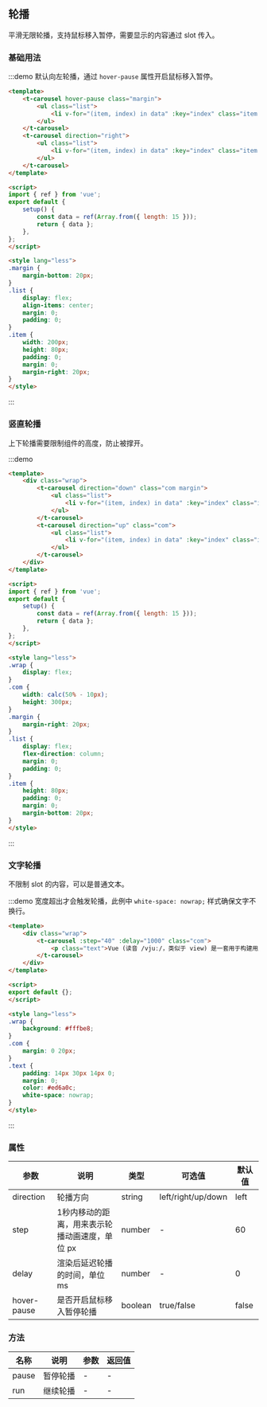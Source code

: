 ## 轮播

平滑无限轮播，支持鼠标移入暂停，需要显示的内容通过 slot 传入。

### 基础用法

:::demo 默认向左轮播，通过 `hover-pause` 属性开启鼠标移入暂停。
```html
<template>
    <t-carousel hover-pause class="margin">
        <ul class="list">
            <li v-for="(item, index) in data" :key="index" class="item center color-blue bg-blue">{{ index + 1 }}      </li>
        </ul>
    </t-carousel>
    <t-carousel direction="right">
        <ul class="list">
            <li v-for="(item, index) in data" :key="index" class="item center color-blue bg-blue">{{ index + 1 }}      </li>
        </ul>
    </t-carousel>
</template>

<script>
import { ref } from 'vue';
export default {
    setup() {
        const data = ref(Array.from({ length: 15 }));
        return { data };
    },
};
</script>

<style lang="less">
.margin {
    margin-bottom: 20px;
}
.list {
    display: flex;
    align-items: center;
    margin: 0;
    padding: 0;
}
.item {
    width: 200px;
    height: 80px;
    padding: 0;
    margin: 0;
    margin-right: 20px;
}
</style>
```
:::

### 竖直轮播

上下轮播需要限制组件的高度，防止被撑开。

:::demo

```html
<template>
    <div class="wrap">
        <t-carousel direction="down" class="com margin">
            <ul class="list">
                <li v-for="(item, index) in data" :key="index" class="item center bg-blue color-blue">{{ index + 1 }}</li>
            </ul>
        </t-carousel>
        <t-carousel direction="up" class="com">
            <ul class="list">
                <li v-for="(item, index) in data" :key="index" class="item center bg-blue color-blue">{{ index + 1 }}</li>
            </ul>
        </t-carousel>
    </div>
</template>

<script>
import { ref } from 'vue';
export default {
    setup() {
        const data = ref(Array.from({ length: 15 }));
        return { data };
    },
};
</script>

<style lang="less">
.wrap {
    display: flex;
}
.com {
    width: calc(50% - 10px);
    height: 300px;
}
.margin {
    margin-right: 20px;
}
.list {
    display: flex;
    flex-direction: column;
    margin: 0;
    padding: 0;
}
.item {
    height: 80px;
    padding: 0;
    margin: 0;
    margin-bottom: 20px;
}
</style>
```

:::

### 文字轮播

不限制 slot 的内容，可以是普通文本。

:::demo 宽度超出才会触发轮播，此例中 `white-space: nowrap;` 样式确保文字不换行。
```html
<template>
    <div class="wrap">
        <t-carousel :step="40" :delay="1000" class="com">
            <p class="text">Vue (读音 /vjuː/，类似于 view) 是一套用于构建用户界面的渐进式框架。与其它大型框架不同的是，Vue 被设计为可以自底向上逐层应用。Vue 的核心库只关注视图层，不仅易于上手，还便于与第三方库或既有项目整合。另一方面，当与现代化的工具链以及各种支持类库结合使用时，Vue 也完全能够为复杂的单页应用提供驱动。</p>
        </t-carousel>
    </div>
</template>

<script>
export default {};
</script>

<style lang="less">
.wrap {
    background: #fffbe8;
}
.com {
    margin: 0 20px;
}
.text {
    padding: 14px 30px 14px 0;
    margin: 0;
    color: #ed6a0c;
    white-space: nowrap;
}
</style>
```
:::

### 属性

| 参数        | 说明                                           | 类型    | 可选值             | 默认值 |
| ----------- | ---------------------------------------------- | ------- | ------------------ | ------ |
| direction   | 轮播方向                                       | string  | left/right/up/down | left   |
| step        | 1秒内移动的距离，用来表示轮播动画速度，单位 px | number  | -                  | 60     |
| delay       | 渲染后延迟轮播的时间，单位 ms                  | number  | -                  | 0      |
| hover-pause | 是否开启鼠标移入暂停轮播                       | boolean | true/false         | false  |

### 方法

| 名称  | 说明     | 参数 | 返回值 |
| ----- | -------- | ---- | ------ |
| pause | 暂停轮播 | -    | -      |
| run   | 继续轮播 | -    | -      |

